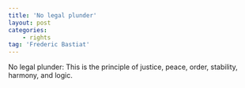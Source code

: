 ```yaml
---
title: 'No legal plunder'
layout: post
categories:
    - rights
tag: 'Frederic Bastiat'
---
```


No legal plunder: This is the principle of justice, peace, order, stability, harmony, and logic.